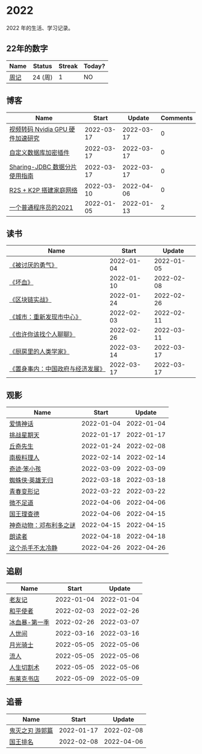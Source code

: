 # 2022
2022 年的生活、学习记录。

## 22年的数字

<!--START_SECTION:my_number-->
| Name | Status | Streak | Today? | 
 | ---- | ---- | ---- | ---- |
| [周记](https://github.com/GeorgeCh2/2022/issues/1) | 24 (周) | 1 | NO |

<!--END_SECTION:my_number-->

## 博客

<!--START_SECTION:my_blog-->
| Name | Start | Update | Comments | 
 | ---- | ---- | ---- | ---- |
| [视频转码 Nvidia GPU 硬件加速研究](https://github.com/GeorgeCh2/blog/issues/12) | 2022-03-17 | 2022-03-17 | 0 | 
| [自定义数据库加密插件](https://github.com/GeorgeCh2/blog/issues/11) | 2022-03-17 | 2022-03-17 | 0 | 
| [Sharing-JDBC 数据分片使用指南](https://github.com/GeorgeCh2/blog/issues/10) | 2022-03-17 | 2022-03-17 | 0 | 
| [R2S + K2P 搭建家庭网络](https://github.com/GeorgeCh2/blog/issues/9) | 2022-03-10 | 2022-04-06 | 0 | 
| [ 一个普通程序员的2021](https://github.com/GeorgeCh2/blog/issues/8) | 2022-01-05 | 2022-01-13 | 2 | 

<!--END_SECTION:my_blog-->

## 读书

<!--START_SECTION:my_read-->
| Name | Start | Update | 
 | ---- | ---- | ---- | 
| [《被讨厌的勇气》](https://github.com/GeorgeCh2/2022/issues/3#issuecomment-1004835950) | 2022-01-04 | 2022-01-05 | 
| [《坏血》](https://github.com/GeorgeCh2/2022/issues/3#issuecomment-1008585670) | 2022-01-10 | 2022-02-08 | 
| [《区块链实战》](https://github.com/GeorgeCh2/2022/issues/3#issuecomment-1019690896) | 2022-01-24 | 2022-02-26 | 
| [《城市：重新发现市中心》](https://github.com/GeorgeCh2/2022/issues/3#issuecomment-1028642370) | 2022-02-03 | 2022-02-11 | 
| [《也许你该找个人聊聊》](https://github.com/GeorgeCh2/2022/issues/3#issuecomment-1052012651) | 2022-02-26 | 2022-03-11 | 
| [《厨房里的人类学家》](https://github.com/GeorgeCh2/2022/issues/3#issuecomment-1066428875) | 2022-03-14 | 2022-03-17 | 
| [《置身事内：中国政府与经济发展》](https://github.com/GeorgeCh2/2022/issues/3#issuecomment-1069825114) | 2022-03-17 | 2022-03-17 | 

<!--END_SECTION:my_read-->

## 观影

<!--START_SECTION:my_movie-->
| Name | Start | Update | 
 | ---- | ---- | ---- | 
| [爱情神话](https://github.com/GeorgeCh2/2022/issues/2#issuecomment-1004595427) | 2022-01-04 | 2022-01-04 | 
| [挑战星期天](https://github.com/GeorgeCh2/2022/issues/2#issuecomment-1014160179) | 2022-01-17 | 2022-01-17 | 
| [丘奇先生](https://github.com/GeorgeCh2/2022/issues/2#issuecomment-1019691620) | 2022-01-24 | 2022-02-08 | 
| [南极料理人](https://github.com/GeorgeCh2/2022/issues/2#issuecomment-1038555300) | 2022-02-14 | 2022-02-14 | 
| [奇迹·笨小孩](https://github.com/GeorgeCh2/2022/issues/2#issuecomment-1062668316) | 2022-03-09 | 2022-03-09 | 
| [蜘蛛侠·英雄无归](https://github.com/GeorgeCh2/2022/issues/2#issuecomment-1071937746) | 2022-03-18 | 2022-03-18 | 
| [青春变形记](https://github.com/GeorgeCh2/2022/issues/2#issuecomment-1074826864) | 2022-03-22 | 2022-03-22 | 
| [微不足道](https://github.com/GeorgeCh2/2022/issues/2#issuecomment-1089935922) | 2022-04-06 | 2022-04-06 | 
| [国王理查德](https://github.com/GeorgeCh2/2022/issues/2#issuecomment-1089937570) | 2022-04-06 | 2022-04-15 | 
| [神奇动物：邓布利多之谜](https://github.com/GeorgeCh2/2022/issues/2#issuecomment-1099997285) | 2022-04-15 | 2022-04-15 | 
| [朗读者](https://github.com/GeorgeCh2/2022/issues/2#issuecomment-1101008336) | 2022-04-18 | 2022-04-18 | 
| [这个杀手不太冷静](https://github.com/GeorgeCh2/2022/issues/2#issuecomment-1109422636) | 2022-04-26 | 2022-04-26 | 

<!--END_SECTION:my_movie-->

## 追剧

<!--START_SECTION:my_drama-->
| Name | Start | Update | 
 | ---- | ---- | ---- | 
| [老友记](https://github.com/GeorgeCh2/2022/issues/5#issuecomment-1004820194) | 2022-01-04 | 2022-01-04 | 
| [和平使者](https://github.com/GeorgeCh2/2022/issues/5#issuecomment-1028625735) | 2022-02-03 | 2022-02-26 | 
| [冰血暴-第一季](https://github.com/GeorgeCh2/2022/issues/5#issuecomment-1052008314) | 2022-02-26 | 2022-03-07 | 
| [人世间](https://github.com/GeorgeCh2/2022/issues/5#issuecomment-1068789156) | 2022-03-16 | 2022-03-16 | 
| [月光骑士](https://github.com/GeorgeCh2/2022/issues/5#issuecomment-1118646414) | 2022-05-05 | 2022-05-06 | 
| [流人](https://github.com/GeorgeCh2/2022/issues/5#issuecomment-1118646793) | 2022-05-05 | 2022-05-06 | 
| [人生切割术](https://github.com/GeorgeCh2/2022/issues/5#issuecomment-1118646945) | 2022-05-05 | 2022-05-06 | 
| [布莱克书店](https://github.com/GeorgeCh2/2022/issues/5#issuecomment-1120588331) | 2022-05-09 | 2022-05-09 | 

<!--END_SECTION:my_drama-->

## 追番

<!--START_SECTION:my_bangumi-->
| Name | Start | Update | 
 | ---- | ---- | ---- | 
| [鬼灭之刃 游郭篇](https://github.com/GeorgeCh2/2022/issues/6#issuecomment-1014166632) | 2022-01-17 | 2022-02-08 | 
| [国王排名](https://github.com/GeorgeCh2/2022/issues/6#issuecomment-1032180446) | 2022-02-08 | 2022-04-06 | 

<!--END_SECTION:my_bangumi-->
